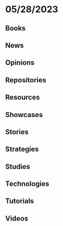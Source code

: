 # 05/28/2023

## Books

## News

## Opinions

## Repositories

## Resources

## Showcases

## Stories

## Strategies

## Studies

## Technologies

## Tutorials

## Videos
